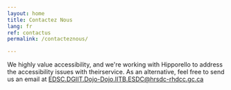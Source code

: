 ```yaml
---
layout: home
title: Contactez Nous
lang: fr
ref: contactus
permalink: /contacteznous/

---
```

We highly value accessibility, and we're working with Hipporello to address the accessibility issues with theirservice. As an alternative, feel free to send us an email at <a href="mailto:EDSC.DGIIT.DOJO-DOJO.IITB.ESDC@hrsdc-rhdcc.gc.ca">EDSC.DGIIT.Dojo-Dojo.IITB.ESDC@hrsdc-rhdcc.gc.ca</a>

<script src="https://portal.hipporello.net/default/embed.js?formId=09189800e4e84be587017c5843ecf3db"></script>


